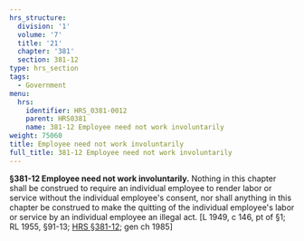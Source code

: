 ```yaml
---
hrs_structure:
  division: '1'
  volume: '7'
  title: '21'
  chapter: '381'
  section: 381-12
type: hrs_section
tags:
  - Government
menu:
  hrs:
    identifier: HRS_0381-0012
    parent: HRS0381
    name: 381-12 Employee need not work involuntarily
weight: 75060
title: Employee need not work involuntarily
full_title: 381-12 Employee need not work involuntarily
---
```

**§381-12 Employee need not work involuntarily.** Nothing in this chapter shall be construed to require an individual employee to render labor or service without the individual employee's consent, nor shall anything in this chapter be construed to make the quitting of the individual employee's labor or service by an individual employee an illegal act. [L 1949, c 146, pt of §1; RL 1955, §91-13; [HRS §381-12](/title-21/chapter-381/section-381-12/); gen ch 1985]